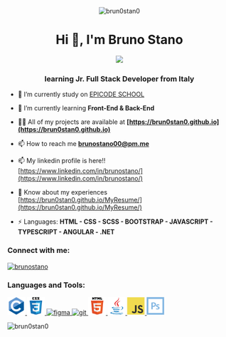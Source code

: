 <p align="center"> <img src="https://komarev.com/ghpvc/?username=brun0stan0&label=Profile%20views&color=0e75b6&style=flat" alt="brun0stan0" /> </p>

<h1 align="center">Hi 👋, I'm Bruno Stano</h1>
<p align="center"> <img src="https://svgshare.com/i/mG0.svg"> </p>
<h3 align="center">learning Jr. Full Stack Developer from Italy</h3>


- 🔭 I’m currently study on [EPICODE SCHOOL](http://epicode.com/)

- 🌱 I’m currently learning **Front-End & Back-End**

- 👨‍💻 All of my projects are available at **[https://brun0stan0.github.io](https://brun0stan0.github.io)**

- 📫 How to reach me **brunostano00@pm.me**

- 📫 My linkedin profile is here!! [https://www.linkedin.com/in/brunostano/](https://www.linkedin.com/in/brunostano/)


- 📄 Know about my experiences [https://brun0stan0.github.io/MyResume/](https://brun0stan0.github.io/MyResume/)

- ⚡ Languages: **HTML - CSS - SCSS - BOOTSTRAP - JAVASCRIPT - TYPESCRIPT - ANGULAR - .NET**

<h3 align="left">Connect with me:</h3>
<p align="left">
<a href="https://linkedin.com/in/brunostano" target="blank"><img align="center" src="https://raw.githubusercontent.com/rahuldkjain/github-profile-readme-generator/master/src/images/icons/Social/linked-in-alt.svg" alt="brunostano" height="30" width="40" /></a>
</p>

<h3 align="left">Languages and Tools:</h3>
<p align="left"> <a href="https://www.cprogramming.com/" target="_blank" rel="noreferrer"> <img src="https://raw.githubusercontent.com/devicons/devicon/master/icons/c/c-original.svg" alt="c" width="40" height="40"/> </a> <a href="https://www.w3schools.com/css/" target="_blank" rel="noreferrer"> <img src="https://raw.githubusercontent.com/devicons/devicon/master/icons/css3/css3-original-wordmark.svg" alt="css3" width="40" height="40"/> </a> <a href="https://www.figma.com/" target="_blank" rel="noreferrer"> <img src="https://www.vectorlogo.zone/logos/figma/figma-icon.svg" alt="figma" width="40" height="40"/> </a> <a href="https://git-scm.com/" target="_blank" rel="noreferrer"> <img src="https://www.vectorlogo.zone/logos/git-scm/git-scm-icon.svg" alt="git" width="40" height="40"/> </a> <a href="https://www.w3.org/html/" target="_blank" rel="noreferrer"> <img src="https://raw.githubusercontent.com/devicons/devicon/master/icons/html5/html5-original-wordmark.svg" alt="html5" width="40" height="40"/> </a> <a href="https://www.java.com" target="_blank" rel="noreferrer"> <img src="https://raw.githubusercontent.com/devicons/devicon/master/icons/java/java-original.svg" alt="java" width="40" height="40"/> </a> <a href="https://developer.mozilla.org/en-US/docs/Web/JavaScript" target="_blank" rel="noreferrer"> <img src="https://raw.githubusercontent.com/devicons/devicon/master/icons/javascript/javascript-original.svg" alt="javascript" width="40" height="40"/> </a> <a href="https://www.photoshop.com/en" target="_blank" rel="noreferrer"> <img src="https://raw.githubusercontent.com/devicons/devicon/master/icons/photoshop/photoshop-line.svg" alt="photoshop" width="40" height="40"/> </a> </p>

<p><img align="left" src="https://github-readme-stats.vercel.app/api/top-langs?username=brun0stan0&show_icons=true&locale=en&layout=compact" alt="brun0stan0" /></p>

